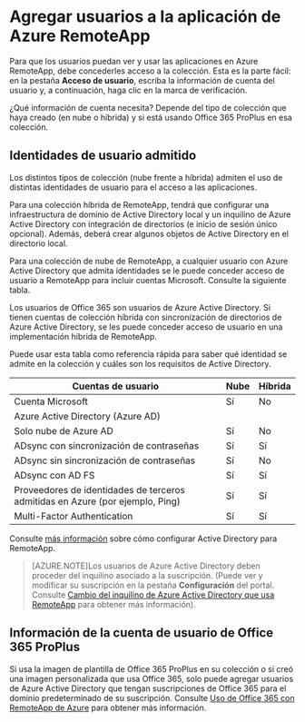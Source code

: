 <properties
    pageTitle="Adición de un usuario a la colección de Azure RemoteApp | Microsoft Azure"
    description="Obtenga información acerca de cómo agregar usuarios a la aplicación de Azure RemoteApp."
    services="remoteapp"
	documentationCenter=""
    authors="lizap"
    manager="mbaldwin" />

<tags
    ms.service="remoteapp"
    ms.workload="compute"
    ms.tgt_pltfrm="na"
    ms.devlang="na"
    ms.topic="article"
    ms.date="12/05/2015"
    ms.author="elizapo" />

# Agregar usuarios a la aplicación de Azure RemoteApp

Para que los usuarios puedan ver y usar las aplicaciones en Azure RemoteApp, debe concederles acceso a la colección. Esta es la parte fácil: en la pestaña **Acceso de usuario**, escriba la información de cuenta del usuario y, a continuación, haga clic en la marca de verificación.

¿Qué información de cuenta necesita? Depende del tipo de colección que haya creado (en nube o híbrida) y si está usando Office 365 ProPlus en esa colección.

## Identidades de usuario admitido

Los distintos tipos de colección (nube frente a híbrida) admiten el uso de distintas identidades de usuario para el acceso a las aplicaciones.

Para una colección híbrida de RemoteApp, tendrá que configurar una infraestructura de dominio de Active Directory local y un inquilino de Azure Active Directory con integración de directorios (e inicio de sesión único opcional). Además, deberá crear algunos objetos de Active Directory en el directorio local.

Para una colección de nube de RemoteApp, a cualquier usuario con Azure Active Directory que admita identidades se le puede conceder acceso de usuario a RemoteApp para incluir cuentas Microsoft. Consulte la siguiente tabla.

Los usuarios de Office 365 son usuarios de Azure Active Directory. Si tienen cuentas de colección híbrida con sincronización de directorios de Azure Active Directory, se les puede conceder acceso de usuario en una implementación híbrida de RemoteApp.

Puede usar esta tabla como referencia rápida para saber qué identidad se admite en la colección y cuáles son los requisitos de Active Directory.

|Cuentas de usuario |Nube |Híbrida|
|--------------|--------|------|
|Cuenta Microsoft| 	Sí|	No|
|Azure Active Directory (Azure AD)| | |
|Solo nube de Azure AD |Sí |No |
|ADsync con sincronización de contraseñas |Sí |Sí |
|ADsync sin sincronización de contraseñas|	Sí |No |
|ADsync con AD FS |Sí |Sí |
|Proveedores de identidades de terceros admitidas en Azure (por ejemplo, Ping) |Sí |Sí|
|Multi-Factor Authentication |Sí |Sí |

Consulte [más información](remoteapp-ad.md) sobre cómo configurar Active Directory para RemoteApp.


> [AZURE.NOTE]Los usuarios de Azure Active Directory deben proceder del inquilino asociado a la suscripción. (Puede ver y modificar su suscripción en la pestaña **Configuración** del portal. Consulte [Cambio del inquilino de Azure Active Directory que usa RemoteApp](remoteapp-changetenant.md) para obtener más información).

## Información de la cuenta de usuario de Office 365 ProPlus
Si usa la imagen de plantilla de Office 365 ProPlus en su colección *o* si creó una imagen personalizada que usa Office 365, solo puede agregar usuarios de Azure Active Directory que tengan suscripciones de Office 365 para el dominio predeterminado de su suscripción. Consulte [Uso de Office 365 con RemoteApp de Azure](remoteapp-o365.md) para obtener más información.

<!---HONumber=AcomDC_1210_2015-->